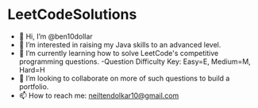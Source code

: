 # LeetCodeSolutions

- 👋 Hi, I’m @ben10dollar
- 👀 I’m interested in raising my Java skills to an advanced level. 
- 🌱 I’m currently learning how to solve LeetCode's competitive programming questions.
  -Question Difficulty Key: Easy=E, Medium=M, Hard=H
- 💞️ I’m looking to collaborate on more of such questions to build a portfolio.
- 📫 How to reach me: neiltendolkar10@gmail.com

<!---
ben10dollar/ben10dollar is a ✨ special ✨ repository because its `README.md` (this file) appears on your GitHub profile.
You can click the Preview link to take a look at your changes.
--->

